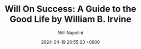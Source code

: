---
title: "Will On Success: A Guide to the Good Life by William B. Irvine"
author: Will Napolini
date: 2024-04-19 20:55:00 +0800
categories: [Mindset, Book-summaries]
tags:
  [
    a-guide-to-the-good-life,
    william-b-irvine,
    stoicism-for-modern-living,
    ancient-philosophy,
    happiness-and-wellbeing,
    ethical-living,
    stress-management,
    mindfulness,
    personal-development,
    virtues,
    self-improvement,
    philosophy-of-happiness,
    ancient-wisdom,
    eudaimonia,
    practical-stoicism
  ]
image: https://pbs.twimg.com/media/GO1SzUqXQAA-hRo?format=jpg&name=large
alt: "Will On Success: A Guide to the Good Life by William B. Irvine"
width: 800 # Optional: You can set a specific width for your image
height: 600 # Optional: You can set a specific height for your image
# Add more images as backup options
fallback:
  - 
  # Replace with the URL of your backup image
  -
  # Replace with the URL of your backup image
---